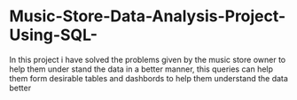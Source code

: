 # Music-Store-Data-Analysis-Project-Using-SQL- 
In this project i have solved the problems given by the music store owner to help them under stand the data in a better manner,
this queries can help them form desirable tables and dashbords to help them understand the data better
